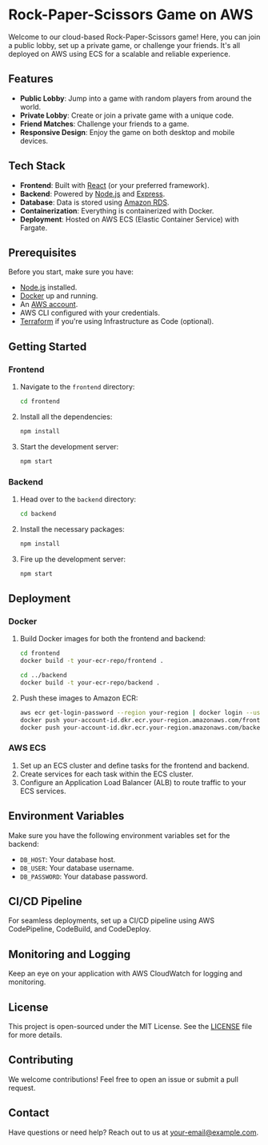 # Rock-Paper-Scissors Game on AWS

Welcome to our cloud-based Rock-Paper-Scissors game! Here, you can join a public lobby, set up a private game, or challenge your friends. It's all deployed on AWS using ECS for a scalable and reliable experience.

## Features

- **Public Lobby**: Jump into a game with random players from around the world.
- **Private Lobby**: Create or join a private game with a unique code.
- **Friend Matches**: Challenge your friends to a game.
- **Responsive Design**: Enjoy the game on both desktop and mobile devices.

## Tech Stack

- **Frontend**: Built with [React](https://reactjs.org/) (or your preferred framework).
- **Backend**: Powered by [Node.js](https://nodejs.org/) and [Express](https://expressjs.com/).
- **Database**: Data is stored using [Amazon RDS](https://aws.amazon.com/rds/).
- **Containerization**: Everything is containerized with Docker.
- **Deployment**: Hosted on AWS ECS (Elastic Container Service) with Fargate.

## Prerequisites

Before you start, make sure you have:

- [Node.js](https://nodejs.org/) installed.
- [Docker](https://www.docker.com/) up and running.
- An [AWS account](https://aws.amazon.com/).
- AWS CLI configured with your credentials.
- [Terraform](https://www.terraform.io/) if you're using Infrastructure as Code (optional).

## Getting Started

### Frontend

1. Navigate to the `frontend` directory:
    ```bash
    cd frontend
    ```

2. Install all the dependencies:
    ```bash
    npm install
    ```

3. Start the development server:
    ```bash
    npm start
    ```

### Backend

1. Head over to the `backend` directory:
    ```bash
    cd backend
    ```

2. Install the necessary packages:
    ```bash
    npm install
    ```

3. Fire up the development server:
    ```bash
    npm start
    ```

## Deployment

### Docker

1. Build Docker images for both the frontend and backend:
    ```bash
    cd frontend
    docker build -t your-ecr-repo/frontend .

    cd ../backend
    docker build -t your-ecr-repo/backend .
    ```

2. Push these images to Amazon ECR:
    ```bash
    aws ecr get-login-password --region your-region | docker login --username AWS --password-stdin your-account-id.dkr.ecr.your-region.amazonaws.com
    docker push your-account-id.dkr.ecr.your-region.amazonaws.com/frontend
    docker push your-account-id.dkr.ecr.your-region.amazonaws.com/backend
    ```

### AWS ECS

1. Set up an ECS cluster and define tasks for the frontend and backend.
2. Create services for each task within the ECS cluster.
3. Configure an Application Load Balancer (ALB) to route traffic to your ECS services.

## Environment Variables

Make sure you have the following environment variables set for the backend:

- `DB_HOST`: Your database host.
- `DB_USER`: Your database username.
- `DB_PASSWORD`: Your database password.

## CI/CD Pipeline

For seamless deployments, set up a CI/CD pipeline using AWS CodePipeline, CodeBuild, and CodeDeploy.

## Monitoring and Logging

Keep an eye on your application with AWS CloudWatch for logging and monitoring.

## License

This project is open-sourced under the MIT License. See the [LICENSE](LICENSE) file for more details.

## Contributing

We welcome contributions! Feel free to open an issue or submit a pull request.

## Contact

Have questions or need help? Reach out to us at [your-email@example.com](mailto:your-email@example.com).
